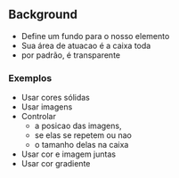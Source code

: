 ## Background

- Define um fundo para o nosso elemento
- Sua área de atuacao é a caixa toda
- por padrão, é transparente

### Exemplos

- Usar cores sólidas
- Usar imagens
- Controlar
    - a posicao das imagens,
    - se elas se repetem ou nao
    - o tamanho delas na caixa
- Usar cor e imagem juntas
- Usar cor gradiente